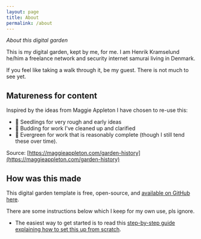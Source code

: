 ```yaml
---
layout: page
title: About
permalink: /about
---
```


*About this digital garden*

This is my digital garden, kept by me, for me. I am Henrik Kramselund he/him a freelance network and security internet samurai living in Denmark.

If you feel like taking a walk through it, be my guest. There is not much to see yet.


## Matureness for content

Inspired by the ideas from Maggie Appleton I have chosen to re-use this:

* 🌱 Seedlings for very rough and early ideas
* 🌿 Budding for work I've cleaned up and clarified
* 🌳 Evergreen for work that is reasonably complete (though I still tend these over time).

Source: [https://maggieappleton.com/garden-history](https://maggieappleton.com/garden-history)

## How was this made
This digital garden template is free, open-source, and [available on GitHub here](https://github.com/maximevaillancourt/digital-garden-jekyll-template).

There are some instructions below which I keep for my own use, pls ignore.

* The easiest way to get started is to read this [step-by-step guide explaining how to set this up from scratch](https://maximevaillancourt.com/blog/setting-up-your-own-digital-garden-with-jekyll).
